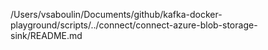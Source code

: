 /Users/vsaboulin/Documents/github/kafka-docker-playground/scripts/../connect/connect-azure-blob-storage-sink/README.md